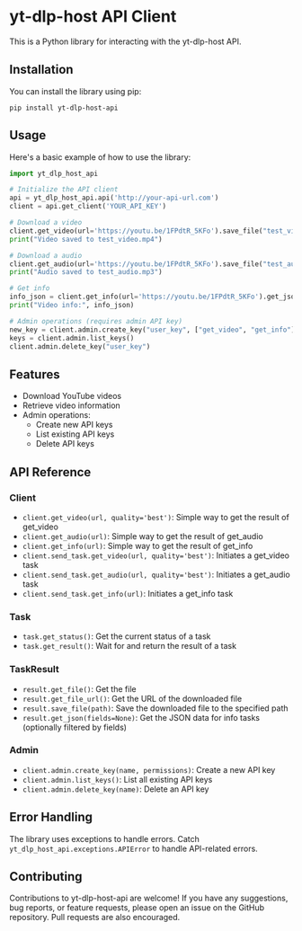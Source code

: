 # yt-dlp-host API Client

This is a Python library for interacting with the yt-dlp-host API.

## Installation

You can install the library using pip:

```
pip install yt-dlp-host-api
```

## Usage

Here's a basic example of how to use the library:

```python
import yt_dlp_host_api

# Initialize the API client
api = yt_dlp_host_api.api('http://your-api-url.com')
client = api.get_client('YOUR_API_KEY')

# Download a video
client.get_video(url='https://youtu.be/1FPdtR_5KFo').save_file("test_video.mp4")
print("Video saved to test_video.mp4")

# Download a audio
client.get_audio(url='https://youtu.be/1FPdtR_5KFo').save_file("test_audio.mp3")
print("Audio saved to test_audio.mp3")

# Get info
info_json = client.get_info(url='https://youtu.be/1FPdtR_5KFo').get_json(['qualities', 'title'])
print("Video info:", info_json)

# Admin operations (requires admin API key)
new_key = client.admin.create_key("user_key", ["get_video", "get_info"])
keys = client.admin.list_keys()
client.admin.delete_key("user_key")
```

## Features

- Download YouTube videos
- Retrieve video information
- Admin operations:
  - Create new API keys
  - List existing API keys
  - Delete API keys

## API Reference

### Client

- `client.get_video(url, quality='best')`: Simple way to get the result of get_video
- `client.get_audio(url)`: Simple way to get the result of get_audio
- `client.get_info(url)`: Simple way to get the result of get_info
- `client.send_task.get_video(url, quality='best')`: Initiates a get_video task
- `client.send_task.get_audio(url, quality='best')`: Initiates a get_audio task
- `client.send_task.get_info(url)`: Initiates a get_info task

### Task

- `task.get_status()`: Get the current status of a task
- `task.get_result()`: Wait for and return the result of a task

### TaskResult

- `result.get_file()`: Get the file
- `result.get_file_url()`: Get the URL of the downloaded file
- `result.save_file(path)`: Save the downloaded file to the specified path
- `result.get_json(fields=None)`: Get the JSON data for info tasks (optionally filtered by fields)

### Admin

- `client.admin.create_key(name, permissions)`: Create a new API key
- `client.admin.list_keys()`: List all existing API keys
- `client.admin.delete_key(name)`: Delete an API key

## Error Handling

The library uses exceptions to handle errors. Catch `yt_dlp_host_api.exceptions.APIError` to handle API-related errors.

## Contributing

Contributions to yt-dlp-host-api are welcome! If you have any suggestions, bug reports, or feature requests, please open an issue on the GitHub repository. Pull requests are also encouraged.
